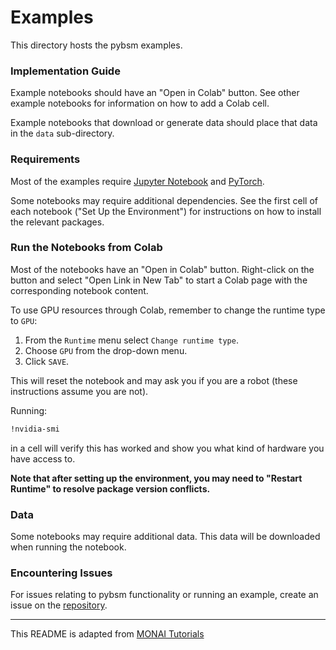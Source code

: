 # Examples

This directory hosts the pybsm examples.

### Implementation Guide

Example notebooks should have an "Open in Colab" button. See other example
notebooks for information on how to add a Colab cell.

Example notebooks that download or generate data should place that data in the
`data` sub-directory.

### Requirements

Most of the examples require [Jupyter Notebook](https://jupyter.org/) and
[PyTorch](https://pytorch.org/).

Some notebooks may require additional dependencies. See the first cell of each
notebook ("Set Up the Environment") for instructions on how to install the
relevant packages.

### Run the Notebooks from Colab

Most of the notebooks have an "Open in Colab" button. Right-click on the button
and select "Open Link in New Tab" to start a Colab page with the corresponding
notebook content.

To use GPU resources through Colab, remember to change the runtime type to
`GPU`:

1. From the `Runtime` menu select `Change runtime type`.
2. Choose `GPU` from the drop-down menu.
3. Click `SAVE`.

This will reset the notebook and may ask you if you are a robot (these
instructions assume you are not).

Running:

```bash
!nvidia-smi
```

in a cell will verify this has worked and show you what kind of hardware you
have access to.

**Note that after setting up the environment, you may need to "Restart**
**Runtime" to resolve package version conflicts.**

### Data

Some notebooks may require additional data. This data will be downloaded when
running the notebook.

### Encountering Issues

For issues relating to pybsm functionality or running an example, create an
issue on the [repository](https://github.com/Kitware/pybsm/issues).

______________________________________________________________________

This README is adapted from
[MONAI Tutorials](https://github.com/Project-MONAI/tutorials)
